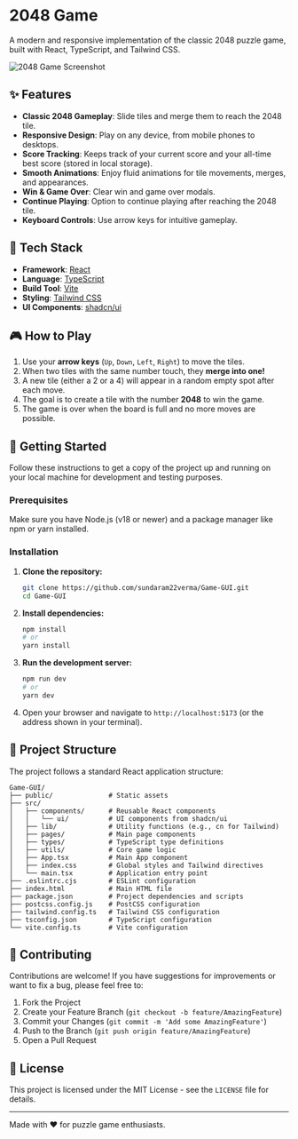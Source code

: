 # 2048 Game

A modern and responsive implementation of the classic 2048 puzzle game, built with React, TypeScript, and Tailwind CSS.

![2048 Game Screenshot](https://raw.githubusercontent.com/user-attachments/assets/15451423-6490-482f-8703-e84711832446/2048-game-screenshot.png)

## ✨ Features

*   **Classic 2048 Gameplay**: Slide tiles and merge them to reach the 2048 tile.
*   **Responsive Design**: Play on any device, from mobile phones to desktops.
*   **Score Tracking**: Keeps track of your current score and your all-time best score (stored in local storage).
*   **Smooth Animations**: Enjoy fluid animations for tile movements, merges, and appearances.
*   **Win & Game Over**: Clear win and game over modals.
*   **Continue Playing**: Option to continue playing after reaching the 2048 tile.
*   **Keyboard Controls**: Use arrow keys for intuitive gameplay.

## 🚀 Tech Stack

*   **Framework**: [React](https://reactjs.org/)
*   **Language**: [TypeScript](https://www.typescriptlang.org/)
*   **Build Tool**: [Vite](https://vitejs.dev/)
*   **Styling**: [Tailwind CSS](https://tailwindcss.com/)
*   **UI Components**: [shadcn/ui](https://ui.shadcn.com/)

## 🎮 How to Play

1.  Use your **arrow keys** (`Up`, `Down`, `Left`, `Right`) to move the tiles.
2.  When two tiles with the same number touch, they **merge into one!**
3.  A new tile (either a 2 or a 4) will appear in a random empty spot after each move.
4.  The goal is to create a tile with the number **2048** to win the game.
5.  The game is over when the board is full and no more moves are possible.

## 🏁 Getting Started

Follow these instructions to get a copy of the project up and running on your local machine for development and testing purposes.

### Prerequisites

Make sure you have Node.js (v18 or newer) and a package manager like npm or yarn installed.

### Installation

1.  **Clone the repository:**
    ```bash
    git clone https://github.com/sundaram22verma/Game-GUI.git
    cd Game-GUI
    ```

2.  **Install dependencies:**
    ```bash
    npm install
    # or
    yarn install
    ```

3.  **Run the development server:**
    ```bash
    npm run dev
    # or
    yarn dev
    ```

4.  Open your browser and navigate to `http://localhost:5173` (or the address shown in your terminal).

## 📂 Project Structure

The project follows a standard React application structure:

```
Game-GUI/
├── public/              # Static assets
├── src/
│   ├── components/      # Reusable React components
│   │   └── ui/          # UI components from shadcn/ui
│   ├── lib/             # Utility functions (e.g., cn for Tailwind)
│   ├── pages/           # Main page components
│   ├── types/           # TypeScript type definitions
│   ├── utils/           # Core game logic
│   ├── App.tsx          # Main App component
│   ├── index.css        # Global styles and Tailwind directives
│   └── main.tsx         # Application entry point
├── .eslintrc.cjs        # ESLint configuration
├── index.html           # Main HTML file
├── package.json         # Project dependencies and scripts
├── postcss.config.js    # PostCSS configuration
├── tailwind.config.ts   # Tailwind CSS configuration
├── tsconfig.json        # TypeScript configuration
└── vite.config.ts       # Vite configuration
```

## 🤝 Contributing

Contributions are welcome! If you have suggestions for improvements or want to fix a bug, please feel free to:

1.  Fork the Project
2.  Create your Feature Branch (`git checkout -b feature/AmazingFeature`)
3.  Commit your Changes (`git commit -m 'Add some AmazingFeature'`)
4.  Push to the Branch (`git push origin feature/AmazingFeature`)
5.  Open a Pull Request

## 📄 License

This project is licensed under the MIT License - see the `LICENSE` file for details.

---

Made with ❤️ for puzzle game enthusiasts.